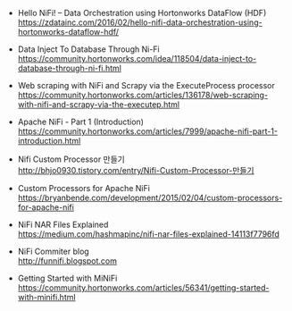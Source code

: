 * Hello NiFi! – Data Orchestration using Hortonworks DataFlow (HDF)</br>
https://zdatainc.com/2016/02/hello-nifi-data-orchestration-using-hortonworks-dataflow-hdf/ </br>

* Data Inject To Database Through Ni-Fi </br>
https://community.hortonworks.com/idea/118504/data-inject-to-database-through-ni-fi.html </br>

* Web scraping with NiFi and Scrapy via the ExecuteProcess processor</br>
https://community.hortonworks.com/articles/136178/web-scraping-with-nifi-and-scrapy-via-the-executep.html </br>

* Apache NiFi - Part 1 (Introduction) </br>
https://community.hortonworks.com/articles/7999/apache-nifi-part-1-introduction.html </br>

* Nifi Custom Processor 만들기 </br>
http://bhjo0930.tistory.com/entry/Nifi-Custom-Processor-만들기 </br>

* Custom Processors for Apache NiFi </br>
https://bryanbende.com/development/2015/02/04/custom-processors-for-apache-nifi </br>

* NiFi NAR Files Explained </br>
https://medium.com/hashmapinc/nifi-nar-files-explained-14113f7796fd </br>

* NiFi Commiter blog </br>
http://funnifi.blogspot.com </br>

* Getting Started with MiNiFi </br>
https://community.hortonworks.com/articles/56341/getting-started-with-minifi.html </br>
